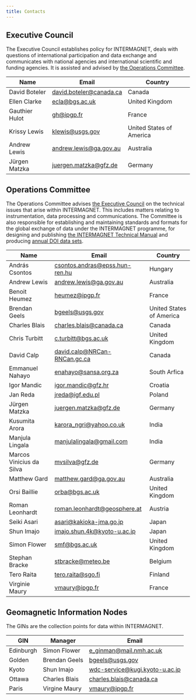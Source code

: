 ```yaml
---
title: Contacts
---
```


## Executive Council

The Executive Council establishes policy for INTERMAGNET, deals with questions of international participation and data exchange and communicates with national agencies and international scientific and funding agencies. It is assisted and advised by [the Operations Committee](#operations-committee).

| Name |  Email | Country |
|------|--------|---------|
| David Boteler | david.boteler@canada.ca | Canada |
| Ellen Clarke | ecla@bgs.ac.uk | United Kingdom |
| Gauthier Hulot | gh@ipgp.fr | France |
| Krissy Lewis | klewis@usgs.gov | United States of America |
| Andrew Lewis | andrew.lewis@ga.gov.au | Australia |
| Jürgen Matzka | juergen.matzka@gfz.de | Germany |

## Operations Committee

The Operations Committee advises [the Executive Council](#executive-council) on the technical issues that arise within INTERMAGNET. This includes matters relating to instrumentation, data processing and communications. The Committee is also responsible for establishing and maintaining standards and formats for the global exchange of data under the INTERMAGNET programme, for designing and publishing [the INTERMAGNET Technical Manual](/docs/Technical-Manual/technical_manual.pdf) and producing [annual DOI data sets](/data_conditions.md).

| Name                     | Email                          | Country                  |
|--------------------------|--------------------------------|--------------------------|
| András Csontos           | csontos.andras@epss.hun-ren.hu | Hungary                  |
| Andrew Lewis             | andrew.lewis@ga.gov.au         | Australia                |
| Benoit Heumez            | heumez@ipgp.fr                 | France                   |
| Brendan Geels            | bgeels@usgs.gov                | United States of America |
| Charles Blais            | charles.blais@canada.ca        | Canada                   |
| Chris Turbitt            | c.turbitt@bgs.ac.uk            | United Kingdom           |
| David Calp               | david.calp@NRCan-RNCan.gc.ca   | Canada                   |
| Emmanuel Nahayo          | enahayo@sansa.org.za           | South Arfica             |
| Igor Mandic              | igor.mandic@gfz.hr             | Croatia                  |
| Jan Reda                 | jreda@igf.edu.pl               | Poland                   |
| Jürgen Matzka            | juergen.matzka@gfz.de          | Germany                  |
| Kusumita Arora           | karora_ngri@yahoo.co.uk        | India                    |
| Manjula Lingala          | manjulalingala@gmail.com       | India                    |
| Marcos Vinicius da Silva | mvsilva@gfz.de                 | Germany                  |
| Matthew Gard             | matthew.gard@ga.gov.au         | Australia                |
| Orsi Baillie             | orba@bgs.ac.uk                 | United Kingdom           |
| Roman Leonhardt          | roman.leonhardt@geosphere.at   | Austria                  |
| Seiki Asari              | asari@kakioka-jma.go.jp        | Japan                    |
| Shun Imajo               | imajo.shun.4k@kyoto-u.ac.jp    | Japan                    |
| Simon Flower             | smf@bgs.ac.uk                  | United Kingdom           |
| Stephan Bracke           | stbracke@meteo.be              | Belgium                  |
| Tero Raita               | tero.raita@sgo.fi              | Finland                  |
| Virginie Maury           | vmaury@ipgp.fr                 | France                   |


## Geomagnetic Information Nodes
The GINs are the collection points for data within INTERMAGNET.

| GIN       | Manager       | Email                           |
|-----------|---------------|---------------------------------|
| Edinburgh | Simon Flower  | e_ginman@mail.nmh.ac.uk         |
| Golden    | Brendan Geels | bgeels@usgs.gov                 |
| Kyoto     | Shun Imajo    | wdc-service@kugi.kyoto-u.ac.jp  |
| Ottawa    | Charles Blais | charles.blais@canada.ca         |
| Paris     | Virgine Maury | vmaury@ipgp.fr                  |


